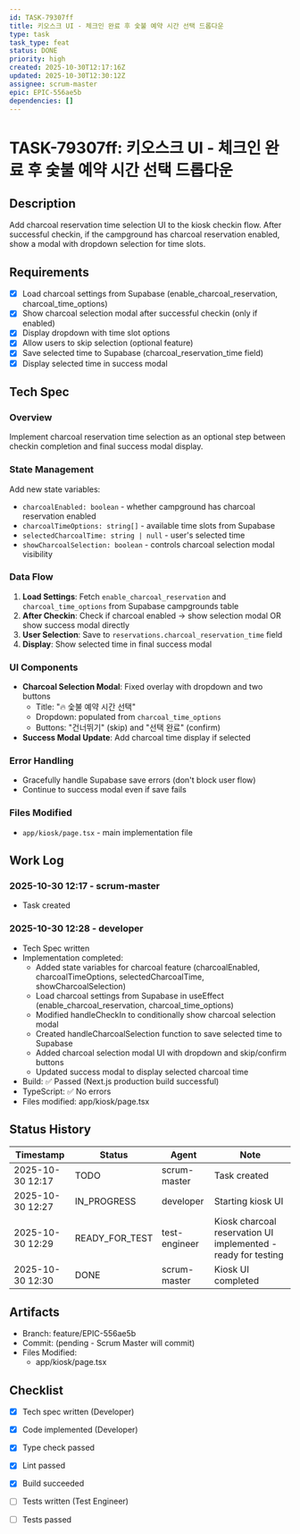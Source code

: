 ```yaml
---
id: TASK-79307ff
title: 키오스크 UI - 체크인 완료 후 숯불 예약 시간 선택 드롭다운
type: task
task_type: feat
status: DONE
priority: high
created: 2025-10-30T12:17:16Z
updated: 2025-10-30T12:30:12Z
assignee: scrum-master
epic: EPIC-556ae5b
dependencies: []
---
```


# TASK-79307ff: 키오스크 UI - 체크인 완료 후 숯불 예약 시간 선택 드롭다운

## Description

Add charcoal reservation time selection UI to the kiosk checkin flow. After successful checkin, if the campground has charcoal reservation enabled, show a modal with dropdown selection for time slots.

## Requirements

- [x] Load charcoal settings from Supabase (enable_charcoal_reservation, charcoal_time_options)
- [x] Show charcoal selection modal after successful checkin (only if enabled)
- [x] Display dropdown with time slot options
- [x] Allow users to skip selection (optional feature)
- [x] Save selected time to Supabase (charcoal_reservation_time field)
- [x] Display selected time in success modal

## Tech Spec

### Overview
Implement charcoal reservation time selection as an optional step between checkin completion and final success modal display.

### State Management
Add new state variables:
- `charcoalEnabled: boolean` - whether campground has charcoal reservation enabled
- `charcoalTimeOptions: string[]` - available time slots from Supabase
- `selectedCharcoalTime: string | null` - user's selected time
- `showCharcoalSelection: boolean` - controls charcoal selection modal visibility

### Data Flow
1. **Load Settings**: Fetch `enable_charcoal_reservation` and `charcoal_time_options` from Supabase campgrounds table
2. **After Checkin**: Check if charcoal enabled → show selection modal OR show success modal directly
3. **User Selection**: Save to `reservations.charcoal_reservation_time` field
4. **Display**: Show selected time in final success modal

### UI Components
- **Charcoal Selection Modal**: Fixed overlay with dropdown and two buttons
  - Title: "🔥 숯불 예약 시간 선택"
  - Dropdown: populated from `charcoal_time_options`
  - Buttons: "건너뛰기" (skip) and "선택 완료" (confirm)
- **Success Modal Update**: Add charcoal time display if selected

### Error Handling
- Gracefully handle Supabase save errors (don't block user flow)
- Continue to success modal even if save fails

### Files Modified
- `app/kiosk/page.tsx` - main implementation file

## Work Log

### 2025-10-30 12:17 - scrum-master
- Task created

### 2025-10-30 12:28 - developer
- Tech Spec written
- Implementation completed:
  - Added state variables for charcoal feature (charcoalEnabled, charcoalTimeOptions, selectedCharcoalTime, showCharcoalSelection)
  - Load charcoal settings from Supabase in useEffect (enable_charcoal_reservation, charcoal_time_options)
  - Modified handleCheckIn to conditionally show charcoal selection modal
  - Created handleCharcoalSelection function to save selected time to Supabase
  - Added charcoal selection modal UI with dropdown and skip/confirm buttons
  - Updated success modal to display selected charcoal time
- Build: ✅ Passed (Next.js production build successful)
- TypeScript: ✅ No errors
- Files modified: app/kiosk/page.tsx

## Status History

| Timestamp | Status | Agent | Note |
|-----------|--------|-------|------|
| 2025-10-30 12:17 | TODO | scrum-master | Task created |
| 2025-10-30 12:27 | IN_PROGRESS | developer | Starting kiosk UI |
| 2025-10-30 12:29 | READY_FOR_TEST | test-engineer | Kiosk charcoal reservation UI implemented - ready for testing |
| 2025-10-30 12:30 | DONE | scrum-master | Kiosk UI completed |

## Artifacts

- Branch: feature/EPIC-556ae5b
- Commit: (pending - Scrum Master will commit)
- Files Modified:
  - app/kiosk/page.tsx

## Checklist

- [x] Tech spec written (Developer)
- [x] Code implemented (Developer)
- [x] Type check passed
- [x] Lint passed
- [x] Build succeeded
- [ ] Tests written (Test Engineer)
- [ ] Tests passed

